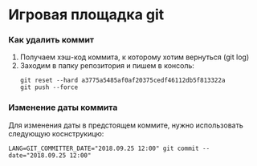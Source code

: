 # Игровая площадка git


### Как удалить коммит
1. Получаем хэш-код коммита, к которому хотим вернуться (git log)
2. Заходим в папку репозитория и пишем в консоль:
    ```
    git reset --hard a3775a5485af0af20375cedf46112db5f813322a 
    git push --force
    ```

### Изменение даты коммита
Для изменения даты в предстоящем коммите, нужно использовать следующую коснструкицю:

`LANG=GIT_COMMITTER_DATE="2018.09.25 12:00" git commit --date="2018.09.25 12:00"`